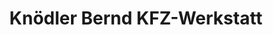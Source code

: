 ---
title: "Knödler Bernd KFZ-Werkstatt"
url: /schorndorf/knoedler-bernd-kfz-werkstatt/
shop: Autowerkstatt
---